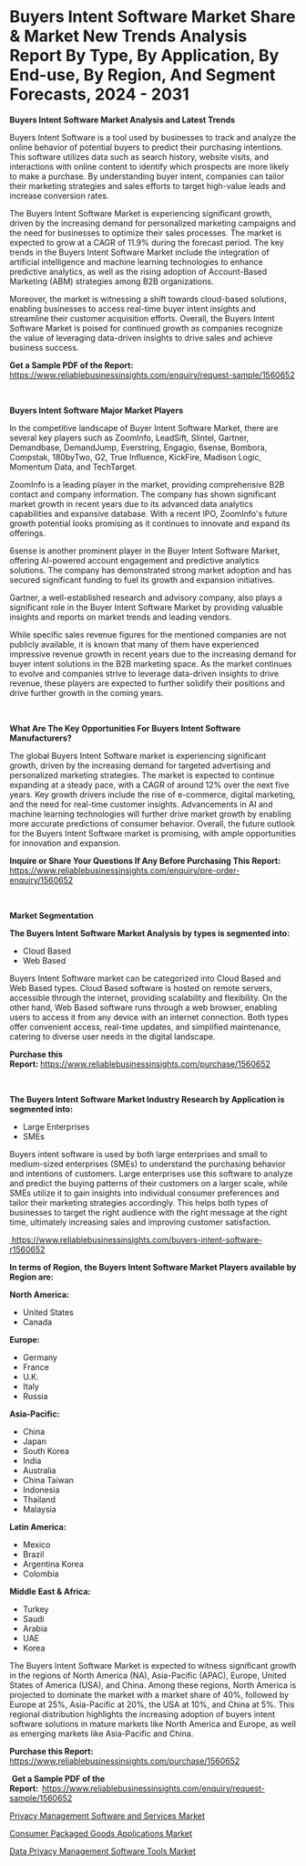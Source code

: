 <p><h1>Buyers Intent Software Market Share & Market New Trends Analysis Report By Type, By Application, By End-use, By Region, And Segment Forecasts, 2024 - 2031</h1></p><p><strong>Buyers Intent Software Market Analysis and Latest Trends</strong></p>
<p><p>Buyers Intent Software is a tool used by businesses to track and analyze the online behavior of potential buyers to predict their purchasing intentions. This software utilizes data such as search history, website visits, and interactions with online content to identify which prospects are more likely to make a purchase. By understanding buyer intent, companies can tailor their marketing strategies and sales efforts to target high-value leads and increase conversion rates.</p><p>The Buyers Intent Software Market is experiencing significant growth, driven by the increasing demand for personalized marketing campaigns and the need for businesses to optimize their sales processes. The market is expected to grow at a CAGR of 11.9% during the forecast period. The key trends in the Buyers Intent Software Market include the integration of artificial intelligence and machine learning technologies to enhance predictive analytics, as well as the rising adoption of Account-Based Marketing (ABM) strategies among B2B organizations.</p><p>Moreover, the market is witnessing a shift towards cloud-based solutions, enabling businesses to access real-time buyer intent insights and streamline their customer acquisition efforts. Overall, the Buyers Intent Software Market is poised for continued growth as companies recognize the value of leveraging data-driven insights to drive sales and achieve business success.</p></p>
<p><strong>Get a Sample PDF of the Report:&nbsp;</strong> <a href="https://www.reliablebusinessinsights.com/enquiry/request-sample/1560652">https://www.reliablebusinessinsights.com/enquiry/request-sample/1560652</a></p>
<p>&nbsp;</p>
<p><strong>Buyers Intent Software Major Market Players</strong></p>
<p><p>In the competitive landscape of Buyer Intent Software Market, there are several key players such as ZoomInfo, LeadSift, Slintel, Gartner, Demandbase, DemandJump, Everstring, Engagio, 6sense, Bombora, Compstak, 180byTwo, G2, True Influence, KickFire, Madison Logic, Momentum Data, and TechTarget. </p><p>ZoomInfo is a leading player in the market, providing comprehensive B2B contact and company information. The company has shown significant market growth in recent years due to its advanced data analytics capabilities and expansive database. With a recent IPO, ZoomInfo's future growth potential looks promising as it continues to innovate and expand its offerings.</p><p>6sense is another prominent player in the Buyer Intent Software Market, offering AI-powered account engagement and predictive analytics solutions. The company has demonstrated strong market adoption and has secured significant funding to fuel its growth and expansion initiatives.</p><p>Gartner, a well-established research and advisory company, also plays a significant role in the Buyer Intent Software Market by providing valuable insights and reports on market trends and leading vendors. </p><p>While specific sales revenue figures for the mentioned companies are not publicly available, it is known that many of them have experienced impressive revenue growth in recent years due to the increasing demand for buyer intent solutions in the B2B marketing space. As the market continues to evolve and companies strive to leverage data-driven insights to drive revenue, these players are expected to further solidify their positions and drive further growth in the coming years.</p></p>
<p>&nbsp;</p>
<p><strong>What Are The Key Opportunities For Buyers Intent Software Manufacturers?</strong></p>
<p><p>The global Buyers Intent Software market is experiencing significant growth, driven by the increasing demand for targeted advertising and personalized marketing strategies. The market is expected to continue expanding at a steady pace, with a CAGR of around 12% over the next five years. Key growth drivers include the rise of e-commerce, digital marketing, and the need for real-time customer insights. Advancements in AI and machine learning technologies will further drive market growth by enabling more accurate predictions of consumer behavior. Overall, the future outlook for the Buyers Intent Software market is promising, with ample opportunities for innovation and expansion.</p></p>
<p><strong>Inquire or Share Your Questions If Any Before Purchasing This Report:</strong> <a href="https://www.reliablebusinessinsights.com/enquiry/pre-order-enquiry/1560652">https://www.reliablebusinessinsights.com/enquiry/pre-order-enquiry/1560652</a></p>
<p>&nbsp;</p>
<p><strong>Market Segmentation</strong></p>
<p><strong>The Buyers Intent Software Market Analysis by types is segmented into:</strong></p>
<p><ul><li>Cloud Based</li><li>Web Based</li></ul></p>
<p><p>Buyers Intent Software market can be categorized into Cloud Based and Web Based types. Cloud Based software is hosted on remote servers, accessible through the internet, providing scalability and flexibility. On the other hand, Web Based software runs through a web browser, enabling users to access it from any device with an internet connection. Both types offer convenient access, real-time updates, and simplified maintenance, catering to diverse user needs in the digital landscape.</p></p>
<p><strong>Purchase this Report:&nbsp;</strong><a href="https://www.reliablebusinessinsights.com/purchase/1560652">https://www.reliablebusinessinsights.com/purchase/1560652</a></p>
<p>&nbsp;</p>
<p><strong>The Buyers Intent Software Market Industry Research by Application is segmented into:</strong></p>
<p><ul><li>Large Enterprises</li><li>SMEs</li></ul></p>
<p><p>Buyers intent software is used by both large enterprises and small to medium-sized enterprises (SMEs) to understand the purchasing behavior and intentions of customers. Large enterprises use this software to analyze and predict the buying patterns of their customers on a larger scale, while SMEs utilize it to gain insights into individual consumer preferences and tailor their marketing strategies accordingly. This helps both types of businesses to target the right audience with the right message at the right time, ultimately increasing sales and improving customer satisfaction.</p></p>
<p><a href="https://www.reliablebusinessinsights.com/buyers-intent-software-r1560652">&nbsp;https://www.reliablebusinessinsights.com/buyers-intent-software-r1560652</a></p>
<p><strong>In terms of Region, the Buyers Intent Software Market Players available by Region are:</strong></p>
<p>
    <p> <strong> North America: </strong>
        <ul>
            <li>United States</li>
            <li>Canada</li>
        </ul>
        </p> 
    <p> <strong> Europe: </strong>
        <ul>
            <li>Germany</li>
            <li>France</li>
            <li>U.K.</li>
            <li>Italy</li>
            <li>Russia</li>
        </ul>
        </p> 
    <p> <strong> Asia-Pacific: </strong>
        <ul>
            <li>China</li>
            <li>Japan</li>
            <li>South Korea</li>
            <li>India</li>
            <li>Australia</li>
            <li>China Taiwan</li>
            <li>Indonesia</li>
            <li>Thailand</li>
            <li>Malaysia</li>
        </ul>
        </p> 
    <p> <strong> Latin America: </strong>
        <ul>
            <li>Mexico</li>
            <li>Brazil</li>
            <li>Argentina Korea</li>
            <li>Colombia</li>
        </ul>
        </p> 
    <p> <strong> Middle East & Africa: </strong>
        <ul>
            <li>Turkey</li>
            <li>Saudi</li>
            <li>Arabia</li>
            <li>UAE</li>
            <li>Korea</li>
        </ul>
    </p>
    </p>
<p><p>The Buyers Intent Software Market is expected to witness significant growth in the regions of North America (NA), Asia-Pacific (APAC), Europe, United States of America (USA), and China. Among these regions, North America is projected to dominate the market with a market share of 40%, followed by Europe at 25%, Asia-Pacific at 20%, the USA at 10%, and China at 5%. This regional distribution highlights the increasing adoption of buyers intent software solutions in mature markets like North America and Europe, as well as emerging markets like Asia-Pacific and China.</p></p>
<p><strong>Purchase this Report: </strong><a href="https://www.reliablebusinessinsights.com/purchase/1560652">https://www.reliablebusinessinsights.com/purchase/1560652</a></p>
<p>&nbsp;<strong>Get a Sample PDF of the Report:&nbsp;&nbsp;</strong><a href="https://www.reliablebusinessinsights.com/enquiry/request-sample/1560652">https://www.reliablebusinessinsights.com/enquiry/request-sample/1560652</a></p>
<p><strong></strong></p>
<p><p><a href="https://github.com/nusratjahan12006/Market-Research-Report-List-1/blob/main/privacy-management-software-and-services-market.md">Privacy Management Software and Services Market</a></p><p><a href="https://github.com/vimar16th/Market-Research-Report-List-5/blob/main/consumer-packaged-goods-applications-market.md">Consumer Packaged Goods Applications Market</a></p><p><a href="https://github.com/JameTravis/Market-Research-Report-List-6/blob/main/data-privacy-management-software-tools-market.md">Data Privacy Management Software Tools Market</a></p></p>